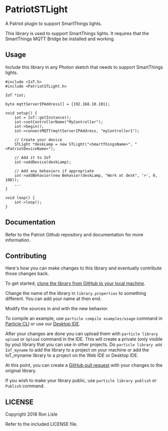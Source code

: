 # PatriotSTLight

A Patriot plugin to support SmartThings lights.

This library is used to support SmartThings lights.
It requires that the SmartThings MQTT Bridge be installed and working.

## Usage

Include this library in any Photon sketch that needs to support
SmartThings lights.


```
#include <IoT.h>
#include <PatriotSTLight.h>

IoT *iot;

byte mqttServerIPAddress[] = {192.168.10.101};

void setup() {
    iot = IoT::getInstance();
    iot->setControllerName("MyController");
    iot->begin();
    iot->connectMQTT(mqttServerIPAddress, "myController1");

    // Create your device
    STLight *deskLamp = new STLight("<SmartThingsName>", "<PatriotDeviceName>");

    // Add it to IoT
    iot->addDevice(deskLamp);

    // Add any behaviors if appropriate
    iot->addBehavior(new Behavior(deskLamp, "Work at desk", '>', 0, 100));
    ...
}

void loop() {
    iot->loop();
}
```

## Documentation

Refer to the Patriot Github repository and documentation for more
information.


## Contributing

Here's how you can make changes to this library and eventually contribute those changes back.

To get started, [clone the library from GitHub to your local machine](https://help.github.com/articles/cloning-a-repository/).

Change the name of the library in `library.properties` to something different. You can add your name at then end.

Modify the sources in <src> and <examples> with the new behavior.

To compile an example, use `particle compile examples/usage` command in [Particle CLI](https://docs.particle.io/guide/tools-and-features/cli#update-your-device-remotely) or use our [Desktop IDE](https://docs.particle.io/guide/tools-and-features/dev/#compiling-code).

After your changes are done you can upload them with `particle library upload` or `Upload` command in the IDE. This will create a private (only visible by you) library that you can use in other projects. Do `particle library add IoT_myname` to add the library to a project on your machine or add the IoT_myname library to a project on the Web IDE or Desktop IDE.

At this point, you can create a [GitHub pull request](https://help.github.com/articles/about-pull-requests/) with your changes to the original library.

If you wish to make your library public, use `particle library publish` or `Publish` command.

## LICENSE
Copyright 2018 Ron Lisle

Refer to the included LICENSE file.
